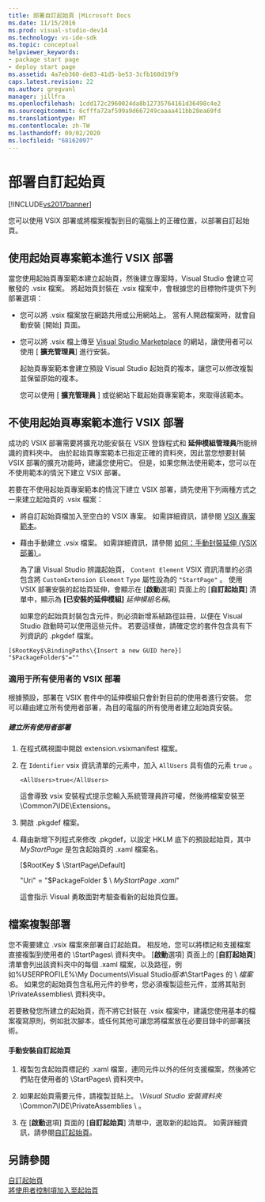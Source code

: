 ```yaml
---
title: 部署自訂起始頁 |Microsoft Docs
ms.date: 11/15/2016
ms.prod: visual-studio-dev14
ms.technology: vs-ide-sdk
ms.topic: conceptual
helpviewer_keywords:
- package start page
- deploy start page
ms.assetid: 4a7eb360-de83-41d5-be53-3cfb160d19f9
caps.latest.revision: 22
ms.author: gregvanl
manager: jillfra
ms.openlocfilehash: 1cdd172c2960024da8b12735764161d36498c4e2
ms.sourcegitcommit: 6cfffa72af599a9d667249caaaa411bb28ea69fd
ms.translationtype: MT
ms.contentlocale: zh-TW
ms.lasthandoff: 09/02/2020
ms.locfileid: "68162097"
---
```

# <a name="deploying-custom-start-pages"></a>部署自訂起始頁
[!INCLUDE[vs2017banner](../includes/vs2017banner.md)]

您可以使用 VSIX 部署或將檔案複製到目的電腦上的正確位置，以部署自訂起始頁。  
  
## <a name="vsix-deployment-by-using-the-start-page-project-template"></a>使用起始頁專案範本進行 VSIX 部署  
 當您使用起始頁專案範本建立起始頁，然後建立專案時，Visual Studio 會建立可散發的 .vsix 檔案。 將起始頁封裝在 .vsix 檔案中，會根據您的目標物件提供下列部署選項：  
  
- 您可以將 .vsix 檔案放在網路共用或公用網站上。 當有人開啟檔案時，就會自動安裝 [開始] 頁面。  
  
- 您可以將 .vsix 檔上傳至 [Visual Studio Marketplace](https://marketplace.visualstudio.com/) 的網站，讓使用者可以使用 [ **擴充管理員**] 進行安裝。  
  
  起始頁專案範本會建立預設 Visual Studio 起始頁的複本，讓您可以修改複製並保留原始的複本。  
  
  您可以使用 [ **擴充管理員** ] 或從網站下載起始頁專案範本，來取得該範本。  
  
## <a name="vsix-deployment-without-using-the-start-page-project-template"></a>不使用起始頁專案範本進行 VSIX 部署  
 成功的 VSIX 部署需要將擴充功能安裝在 VSIX 登錄程式和 **延伸模組管理員**所能辨識的資料夾中。 由於起始頁專案範本已指定正確的資料夾，因此當您想要封裝 VSIX 部署的擴充功能時，建議您使用它。 但是，如果您無法使用範本，您可以在不使用範本的情況下建立 VSIX 部署。  
  
 若要在不使用起始頁專案範本的情況下建立 VSIX 部署，請先使用下列兩種方式之一來建立起始頁的 .vsix 檔案：  
  
- 將自訂起始頁檔加入至空白的 VSIX 專案。 如需詳細資訊，請參閱 [VSIX 專案範本](../extensibility/vsix-project-template.md)。  
  
- 藉由手動建立 .vsix 檔案。 如需詳細資訊，請參閱 [如何：手動封裝延伸 (VSIX 部署) ](../misc/how-to-manually-package-an-extension-vsix-deployment.md)。  
  
  為了讓 Visual Studio 辨識起始頁， `Content Element` VSIX 資訊清單的必須包含將 `CustomExtension Element` `Type` 屬性設為的 `"StartPage"` 。 使用 VSIX 部署安裝的起始頁延伸，會顯示在 [**啟動**選項] 頁面上的 [**自訂起始頁**] 清單中，顯示為 **[已安裝的延伸模組]** *延伸模組名稱*。  
  
  如果您的起始頁封裝包含元件，則必須新增系結路徑註冊，以便在 Visual Studio 啟動時可以使用這些元件。 若要這樣做，請確定您的套件包含具有下列資訊的 .pkgdef 檔案。  
  
```  
[$RootKey$\BindingPaths\{Insert a new GUID here}]  
"$PackageFolder$"=""  
```  
  
### <a name="vsix-deployment-for-all-users"></a>適用于所有使用者的 VSIX 部署  
 根據預設，部署在 VSIX 套件中的延伸模組只會針對目前的使用者進行安裝。 您可以藉由建立所有使用者部署，為目的電腦的所有使用者建立起始頁安裝。  
  
##### <a name="to-create-an-all-users-deployment"></a>建立所有使用者部署  
  
1. 在程式碼視圖中開啟 extension.vsixmanifest 檔案。  
  
2. 在 `Identifier` vsix 資訊清單的元素中，加入 `AllUsers` 具有值的元素 `true` 。  
  
    ```  
    <AllUsers>true</AllUsers>  
    ```  
  
     這會導致 vsix 安裝程式提示您輸入系統管理員許可權，然後將檔案安裝至 \Common7\IDE\Extensions。  
  
3. 開啟 .pkgdef 檔案。  
  
4. 藉由新增下列程式來修改 .pkgdef，以設定 HKLM 底下的預設起始頁，其中 *MyStartPage* 是包含起始頁的 .xaml 檔案名。  
  
     [$RootKey $ \StartPage\Default]  
  
     "Uri" = "$PackageFolder $ \\ *MyStartPage .xaml*"  
  
     這會指示 Visual 勇敢面對考驗查看新的起始頁位置。  
  
## <a name="file-copy-deployment"></a>檔案複製部署  
 您不需要建立 .vsix 檔案來部署自訂起始頁。 相反地，您可以將標記和支援檔案直接複製到使用者的 \StartPages\ 資料夾中。 [**啟動**選項] 頁面上的 [**自訂起始頁**] 清單會列出該資料夾中的每個 .xaml 檔案，以及路徑，例如%USERPROFILE%\My Documents\Visual Studio*版本*\StartPages 的 \\ *檔案名*。 如果您的起始頁包含私用元件的參考，您必須複製這些元件，並將其貼到 \PrivateAssemblies\ 資料夾中。  
  
 若要散發您所建立的起始頁，而不將它封裝在 .vsix 檔案中，建議您使用基本的檔案複寫原則，例如批次腳本，或任何其他可讓您將檔案放在必要目錄中的部署技術。  
  
#### <a name="to-manually-install-a-custom-start-page"></a>手動安裝自訂起始頁  
  
1. 複製包含起始頁標記的 .xaml 檔案，連同元件以外的任何支援檔案，然後將它們貼在使用者的 \StartPages\ 資料夾中。  
  
2. 如果起始頁需要元件，請複製並貼上。 \\*Visual Studio 安裝資料夾*\Common7\IDE\PrivateAssemblies \\ 。  
  
3. 在 [**啟動**選項] 頁面的 [**自訂起始頁**] 清單中，選取新的起始頁。 如需詳細資訊，請參閱[自訂起始頁](../ide/customizing-the-start-page-for-visual-studio.md)。  
  
## <a name="see-also"></a>另請參閱  
 [自訂起始頁](../ide/customizing-the-start-page-for-visual-studio.md)   
 [將使用者控制項加入至起始頁](../extensibility/adding-user-control-to-the-start-page.md)
